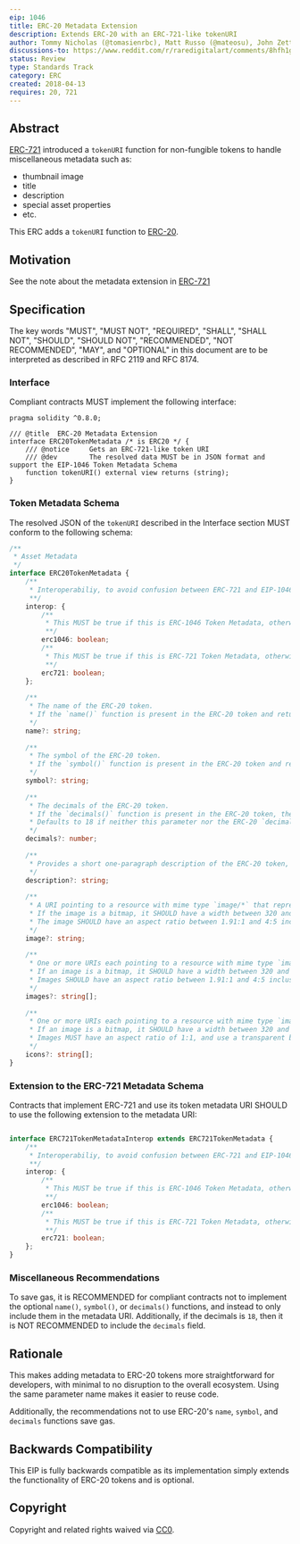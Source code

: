 ```yaml
---
eip: 1046
title: ERC-20 Metadata Extension
description: Extends ERC-20 with an ERC-721-like tokenURI
author: Tommy Nicholas (@tomasienrbc), Matt Russo (@mateosu), John Zettler (@JohnZettler), Matt Condon (@shrugs), Gavin John (@Pandapip1)
discussions-to: https://www.reddit.com/r/raredigitalart/comments/8hfh1g/erc20_metadata_extension_eip_1046/
status: Review
type: Standards Track
category: ERC
created: 2018-04-13
requires: 20, 721
---
```


## Abstract

[ERC-721](./eip-721.md) introduced a `tokenURI` function for non-fungible tokens to handle miscellaneous metadata such as:

- thumbnail image
- title
- description
- special asset properties
- etc.

This ERC adds a `tokenURI` function to [ERC-20](./eip-20.md).

## Motivation

See the note about the metadata extension in [ERC-721](./eip-721.md#rationale)

## Specification

The key words "MUST", "MUST NOT", "REQUIRED", "SHALL", "SHALL NOT", "SHOULD", "SHOULD NOT", "RECOMMENDED", "NOT RECOMMENDED", "MAY", and "OPTIONAL" in this document are to be interpreted as described in RFC 2119 and RFC 8174.

### Interface

Compliant contracts MUST implement the following interface:

```solidity
pragma solidity ^0.8.0;

/// @title  ERC-20 Metadata Extension
interface ERC20TokenMetadata /* is ERC20 */ {
    /// @notice     Gets an ERC-721-like token URI
    /// @dev        The resolved data MUST be in JSON format and support the EIP-1046 Token Metadata Schema
    function tokenURI() external view returns (string);
}
```

### Token Metadata Schema

The resolved JSON of the `tokenURI` described in the Interface section MUST conform to the following schema:

```typescript
/**
 * Asset Metadata
 */
interface ERC20TokenMetadata {
    /**
     * Interoperabiliy, to avoid confusion between ERC-721 and EIP-1046 token URIs.
     **/
    interop: {
        /**
         * This MUST be true if this is ERC-1046 Token Metadata, otherwise, this MUST be false.
         **/
        erc1046: boolean;
        /**
         * This MUST be true if this is ERC-721 Token Metadata, otherwise, this MUST be false.
         **/
        erc721: boolean;
    };
    
    /**
     * The name of the ERC-20 token. 
     * If the `name()` function is present in the ERC-20 token and returns a nonempty string, these MUST be the same value.
     */
    name?: string;
    
    /**
     * The symbol of the ERC-20 token. 
     * If the `symbol()` function is present in the ERC-20 token and returns a nonempty string, these MUST be the same value.
     */
    symbol?: string;
    
    /**
     * The decimals of the ERC-20 token. 
     * If the `decimals()` function is present in the ERC-20 token, these MUST be the same value.
     * Defaults to 18 if neither this parameter nor the ERC-20 `decimals()` function are present.
     */
    decimals?: number;
    
    /**
     * Provides a short one-paragraph description of the ERC-20 token, without any markup or newlines.
     */
    description?: string;
    
    /**
     * A URI pointing to a resource with mime type `image/*` that represents this token.
     * If the image is a bitmap, it SHOULD have a width between 320 and 1080 pixels
     * The image SHOULD have an aspect ratio between 1.91:1 and 4:5 inclusive.
     */
    image?: string;
    
    /**
     * One or more URIs each pointing to a resource with mime type `image/*` that represents this token.
     * If an image is a bitmap, it SHOULD have a width between 320 and 1080 pixels
     * Images SHOULD have an aspect ratio between 1.91:1 and 4:5 inclusive.
     */
    images?: string[];
    
    /**
     * One or more URIs each pointing to a resource with mime type `image/*` that represent an icon for this token.
     * If an image is a bitmap, it SHOULD have a width between 320 and 1080 pixels, and MUST have a height equal to its width
     * Images MUST have an aspect ratio of 1:1, and use a transparent background
     */
    icons?: string[];
}
```

### Extension to the ERC-721 Metadata Schema

Contracts that implement ERC-721 and use its token metadata URI SHOULD to use the following extension to the metadata URI:

```typescript

interface ERC721TokenMetadataInterop extends ERC721TokenMetadata {
    /**
     * Interoperabiliy, to avoid confusion between ERC-721 and EIP-1046 token URIs.
     **/
    interop: {
        /**
         * This MUST be true if this is ERC-1046 Token Metadata, otherwise, this MUST be false.
         **/
        erc1046: boolean;
        /**
         * This MUST be true if this is ERC-721 Token Metadata, otherwise, this MUST be false.
         **/
        erc721: boolean;
    };
}
```

### Miscellaneous Recommendations

To save gas, it is RECOMMENDED for compliant contracts not to implement the optional `name()`, `symbol()`, or `decimals()` functions, and instead to only include them in the metadata URI. Additionally, if the decimals is `18`, then it is NOT RECOMMENDED to include the `decimals` field.

## Rationale

This makes adding metadata to ERC-20 tokens more straightforward for developers, with minimal to no disruption to the overall ecosystem. Using the same parameter name makes it easier to reuse code.

Additionally, the recommendations not to use ERC-20's `name`, `symbol`, and `decimals` functions save gas.

## Backwards Compatibility

This EIP is fully backwards compatible as its implementation simply extends the functionality of ERC-20 tokens and is optional.

## Copyright

Copyright and related rights waived via [CC0](../LICENSE.md).
